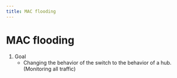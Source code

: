 ```yaml
---
title: MAC flooding
---
```


# MAC flooding

1. Goal
    * Changing the behavior of the switch to the behavior of a hub. (Monitoring all traffic)
